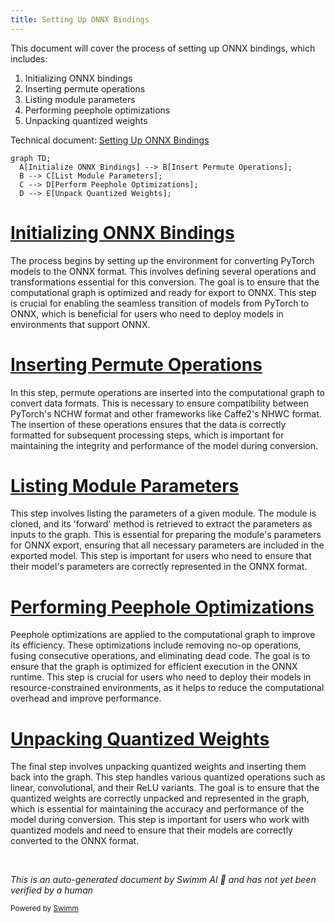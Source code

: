 ```yaml
---
title: Setting Up ONNX Bindings
---
```

This document will cover the process of setting up ONNX bindings, which includes:

1. Initializing ONNX bindings
2. Inserting permute operations
3. Listing module parameters
4. Performing peephole optimizations
5. Unpacking quantized weights

Technical document: <SwmLink doc-title="Setting Up ONNX Bindings">[Setting Up ONNX Bindings](/.swm/setting-up-onnx-bindings.yrgaxq8i.sw.md)</SwmLink>

```mermaid
graph TD;
  A[Initialize ONNX Bindings] --> B[Insert Permute Operations];
  B --> C[List Module Parameters];
  C --> D[Perform Peephole Optimizations];
  D --> E[Unpack Quantized Weights];
```

# [Initializing ONNX Bindings](https://app.swimm.io/repos/Z2l0aHViJTNBJTNBcHl0b3JjaC1hdXRvZG9jcy1kZW1vJTNBJTNBU3dpbW0tRGVtbw==/docs/yrgaxq8i#initonnxbindings)

The process begins by setting up the environment for converting PyTorch models to the ONNX format. This involves defining several operations and transformations essential for this conversion. The goal is to ensure that the computational graph is optimized and ready for export to ONNX. This step is crucial for enabling the seamless transition of models from PyTorch to ONNX, which is beneficial for users who need to deploy models in environments that support ONNX.

# [Inserting Permute Operations](https://app.swimm.io/repos/Z2l0aHViJTNBJTNBcHl0b3JjaC1hdXRvZG9jcy1kZW1vJTNBJTNBU3dpbW0tRGVtbw==/docs/yrgaxq8i#insertpermutes)

In this step, permute operations are inserted into the computational graph to convert data formats. This is necessary to ensure compatibility between PyTorch's NCHW format and other frameworks like Caffe2's NHWC format. The insertion of these operations ensures that the data is correctly formatted for subsequent processing steps, which is important for maintaining the integrity and performance of the model during conversion.

# [Listing Module Parameters](https://app.swimm.io/repos/Z2l0aHViJTNBJTNBcHl0b3JjaC1hdXRvZG9jcy1kZW1vJTNBJTNBU3dpbW0tRGVtbw==/docs/yrgaxq8i#list_module_parameters)

This step involves listing the parameters of a given module. The module is cloned, and its 'forward' method is retrieved to extract the parameters as inputs to the graph. This is essential for preparing the module's parameters for ONNX export, ensuring that all necessary parameters are included in the exported model. This step is important for users who need to ensure that their model's parameters are correctly represented in the ONNX format.

# [Performing Peephole Optimizations](https://app.swimm.io/repos/Z2l0aHViJTNBJTNBcHl0b3JjaC1hdXRvZG9jcy1kZW1vJTNBJTNBU3dpbW0tRGVtbw==/docs/yrgaxq8i#peepholeoptimizeonnx)

Peephole optimizations are applied to the computational graph to improve its efficiency. These optimizations include removing no-op operations, fusing consecutive operations, and eliminating dead code. The goal is to ensure that the graph is optimized for efficient execution in the ONNX runtime. This step is crucial for users who need to deploy their models in resource-constrained environments, as it helps to reduce the computational overhead and improve performance.

# [Unpacking Quantized Weights](https://app.swimm.io/repos/Z2l0aHViJTNBJTNBcHl0b3JjaC1hdXRvZG9jcy1kZW1vJTNBJTNBU3dpbW0tRGVtbw==/docs/yrgaxq8i#unpackquantizedweights)

The final step involves unpacking quantized weights and inserting them back into the graph. This step handles various quantized operations such as linear, convolutional, and their ReLU variants. The goal is to ensure that the quantized weights are correctly unpacked and represented in the graph, which is essential for maintaining the accuracy and performance of the model during conversion. This step is important for users who work with quantized models and need to ensure that their models are correctly converted to the ONNX format.

&nbsp;

*This is an auto-generated document by Swimm AI 🌊 and has not yet been verified by a human*

<SwmMeta version="3.0.0" repo-id="Z2l0aHViJTNBJTNBcHl0b3JjaC1hdXRvZG9jcy1kZW1vJTNBJTNBU3dpbW0tRGVtbw==" repo-name="pytorch-autodocs-demo"><sup>Powered by [Swimm](https://app.swimm.io/)</sup></SwmMeta>
